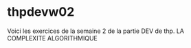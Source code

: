 # thpdevw02
Voici les exercices de la semaine 2 de la partie DEV de thp. 
LA COMPLEXITE ALGORITHMIQUE
